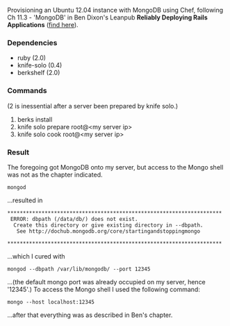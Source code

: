 Provisioning an Ubuntu 12.04 instance with MongoDB using Chef, following Ch 11.3 - 'MongoDB' 
in Ben Dixon's Leanpub __Reliably Deploying Rails Applications__ ([find here](https://leanpub.com/deploying_rails_applications)).
### Dependencies

* ruby (2.0)
* knife-solo (0.4)
* berkshelf (2.0)

### Commands
(2 is inessential after a server been prepared by knife solo.)
1. berks install
2. knife solo prepare root@\<my server ip\>
3. knife solo cook root@\<my server ip\>

### Result
The foregoing got MongoDB onto my server, but access to the Mongo shell was not as the chapter indicated. 
````
mongod
````
...resulted in
````
*********************************************************************
 ERROR: dbpath (/data/db/) does not exist.
  Create this directory or give existing directory in --dbpath.
   See http://dochub.mongodb.org/core/startingandstoppingmongo
   *********************************************************************
````
...which I cured with
````
mongod --dbpath /var/lib/mongodb/ --port 12345
````
...(the default mongo port was already occupied on my server, hence '12345'.) To access the Mongo shell
I used the following command:
````
mongo --host localhost:12345
````
...after that everything was as described in Ben's chapter.
